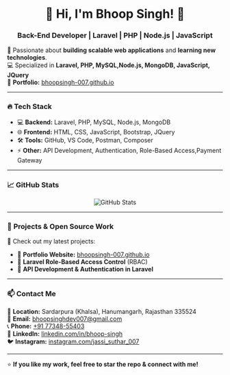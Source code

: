 <h1 align="center">🚀 Hi, I'm Bhoop Singh! 👋</h1>
<h3 align="center"> Back-End Developer | Laravel | PHP | Node.js | JavaScript</h3>

🌟 Passionate about **building scalable web applications** and **learning new technologies**.  
💻 Specialized in **Laravel, PHP, MySQL,Node.js, MongoDB, JavaScript, JQuery**  
📌 **Portfolio:** [bhoopsingh-007.github.io](https://bhoopsingh-007.github.io/)  

---

### 🔥 **Tech Stack**
- 💻 **Backend:** Laravel, PHP, MySQL, Node.js, MongoDB
- 🌐 **Frontend:** HTML, CSS, JavaScript, Bootstrap, JQuery  
- 🛠 **Tools:** GitHub, VS Code, Postman, Composer  
- ⚡ **Other:** API Development, Authentication, Role-Based Access,Payment Gateway  

---

### 📈 **GitHub Stats**
<p align="center">
  <img src="https://github-readme-stats.vercel.app/api?username=bhoopsingh-007&show_icons=true&theme=tokyonight" alt="GitHub Stats" />
</p>

---

### 💼 **Projects & Open Source Work**
🚀 Check out my latest projects:  
- 🔗 **Portfolio Website:** [bhoopsingh-007.github.io](https://bhoopsingh-007.github.io/)  
- 🔗 **Laravel Role-Based Access Control** (RBAC)  
- 🔗 **API Development & Authentication in Laravel**  

---

### 📫 **Contact Me**
📍 **Location:** Sardarpura (Khalsa), Hanumangarh, Rajasthan 335524  
📧 **Email:** [bhoopsinghdev007@gmail.com](mailto:bhoopsinghdev007@gmail.com)  
📞 **Phone:** [+91 77348-55403](tel:+917734855403)  
💼 **LinkedIn:** [linkedin.com/in/bhoop-singh](#)  
🐦 **Instagram:** [instagram.com/jassi_suthar_007](#)  

---

⭐ **If you like my work, feel free to star the repo & connect with me!**  
